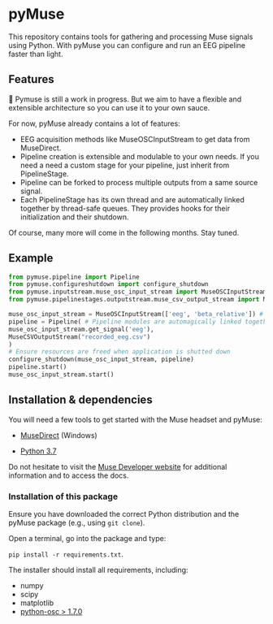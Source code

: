 
# pyMuse

This repository contains tools for gathering and processing Muse signals using Python. With pyMuse you can configure and run an EEG pipeline faster than light.

## Features

[](https://emojipedia.org/construction-sign/) 🚧 Pymuse is still a work in progress. But we aim to have a flexible and extensible architecture so you can use it to your own sauce.

For now, pyMuse already contains a lot of features:

- EEG acquisition methods like MuseOSCInputStream to get data from MuseDirect.
- Pipeline creation is extensible and modulable to your own needs. If you need a need a custom stage for your pipeline, just inherit from PipelineStage. 
- Pipeline can be forked to process multiple outputs from a same source signal.
- Each PipelineStage has its own thread and are automatically linked together by thread-safe queues. They provides hooks for their initialization and their shutdown.

Of course, many more will come in the following months. Stay tuned.

## Example

   ``` python
   from pymuse.pipeline import Pipeline
from pymuse.configureshutdown import configure_shutdown
from pymuse.inputstream.muse_osc_input_stream import MuseOSCInputStream
from pymuse.pipelinestages.outputstream.muse_csv_output_stream import MuseCSVOutputStream

muse_osc_input_stream = MuseOSCInputStream(['eeg', 'beta_relative']) # Signal acquisition module
pipeline = Pipeline( # Pipeline modules are automagically linked together
muse_osc_input_stream.get_signal('eeg'),
MuseCSVOutputStream("recorded_eeg.csv")
)
# Ensure resources are freed when application is shutted down
configure_shutdown(muse_osc_input_stream, pipeline)
pipeline.start()
muse_osc_input_stream.start()
   ```

## Installation & dependencies

You will need a few tools to get started with the Muse headset and pyMuse:

*  [MuseDirect](https://www.microsoft.com/en-us/p/muse-direct/9p0mbp6nv07x?activetab=pivot:overviewtab) (Windows)

*  [Python 3.7](https://www.python.org/downloads/release/python-373/)

Do not hesitate to visit the [Muse Developer website](http://developer.choosemuse.com/) for additional information and to access the docs.

### Installation of this package

Ensure you have downloaded the correct Python distribution and the pyMuse package (e.g., using `git clone`).


Open a terminal, go into the package and type:

`pip install -r requirements.txt`.

The installer should install all requirements, including:
* numpy
* scipy
* matplotlib
*  [python-osc > 1.7.0](https://github.com/attwad/python-osc/)
